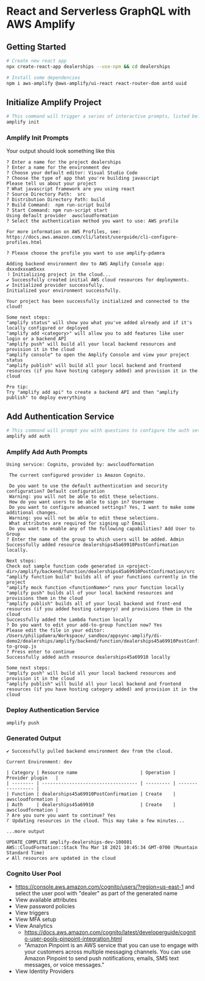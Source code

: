 # React and Serverless GraphQL with AWS Amplify

## Getting Started

```bash
# Create new react app
npx create-react-app dealerships --use-npm && cd dealerships

# Install some dependencies
npm i aws-amplify @aws-amplify/ui-react react-router-dom antd uuid
```

## Initialize Amplify Project

```bash
# This command will trigger a series of interactive prompts, listed below
amplify init
```

### Amplify Init Prompts

Your output should look something like this

```
? Enter a name for the project dealerships
? Enter a name for the environment dev
? Choose your default editor: Visual Studio Code
? Choose the type of app that you're building javascript
Please tell us about your project
? What javascript framework are you using react
? Source Directory Path:  src
? Distribution Directory Path: build
? Build Command:  npm run-script build
? Start Command: npm run-script start
Using default provider  awscloudformation
? Select the authentication method you want to use: AWS profile

For more information on AWS Profiles, see:
https://docs.aws.amazon.com/cli/latest/userguide/cli-configure-profiles.html

? Please choose the profile you want to use amplify-pdamra

Adding backend environment dev to AWS Amplify Console app: dxxxdxxxam5xxx
⠸ Initializing project in the cloud...
✔ Successfully created initial AWS cloud resources for deployments.
✔ Initialized provider successfully.
Initialized your environment successfully.

Your project has been successfully initialized and connected to the cloud!

Some next steps:
"amplify status" will show you what you've added already and if it's locally configured or deployed
"amplify add <category>" will allow you to add features like user login or a backend API
"amplify push" will build all your local backend resources and provision it in the cloud
"amplify console" to open the Amplify Console and view your project status
"amplify publish" will build all your local backend and frontend resources (if you have hosting category added) and provision it in the cloud

Pro tip:
Try "amplify add api" to create a backend API and then "amplify publish" to deploy everything
```

## Add Authentication Service

```bash
# This command will prompt you with questions to configure the auth setup
amplify add auth
```

### Amplify Add Auth Prompts

```
Using service: Cognito, provided by: awscloudformation
 
 The current configured provider is Amazon Cognito. 
 
 Do you want to use the default authentication and security configuration? Default configuration
 Warning: you will not be able to edit these selections. 
 How do you want users to be able to sign in? Username
 Do you want to configure advanced settings? Yes, I want to make some additional changes.
 Warning: you will not be able to edit these selections. 
 What attributes are required for signing up? Email
 Do you want to enable any of the following capabilities? Add User to Group
? Enter the name of the group to which users will be added. Admin
Successfully added resource dealerships45a69910PostConfirmation locally.

Next steps:
Check out sample function code generated in <project-dir>/amplify/backend/function/dealerships45a69910PostConfirmation/src
"amplify function build" builds all of your functions currently in the project
"amplify mock function <functionName>" runs your function locally
"amplify push" builds all of your local backend resources and provisions them in the cloud
"amplify publish" builds all of your local backend and front-end resources (if you added hosting category) and provisions them in the cloud
Successfully added the Lambda function locally
? Do you want to edit your add-to-group function now? Yes
Please edit the file in your editor: /Users/philipdamra/Workspace/_sandbox/appsync-amplify/di-demo2/dealerships/amplify/backend/function/dealerships45a69910PostConfirmation/src/add-to-group.js
? Press enter to continue 
Successfully added auth resource dealerships45a69910 locally

Some next steps:
"amplify push" will build all your local backend resources and provision it in the cloud
"amplify publish" will build all your local backend and frontend resources (if you have hosting category added) and provision it in the cloud
```

### Deploy Authentication Service

```bash
amplify push
```

### Generated Output

```
✔ Successfully pulled backend environment dev from the cloud.

Current Environment: dev

| Category | Resource name                       | Operation | Provider plugin   |
| -------- | ----------------------------------- | --------- | ----------------- |
| Function | dealerships45a69910PostConfirmation | Create    | awscloudformation |
| Auth     | dealerships45a69910                 | Create    | awscloudformation |
? Are you sure you want to continue? Yes
⠏ Updating resources in the cloud. This may take a few minutes...

...more output

UPDATE_COMPLETE amplify-dealerships-dev-100801 AWS::CloudFormation::Stack Thu Mar 18 2021 10:45:34 GMT-0700 (Mountain Standard Time) 
✔ All resources are updated in the cloud
```

### Cognito User Pool

- https://console.aws.amazon.com/cognito/users/?region=us-east-1 and select the user pool with "dealer" as part of the generated name
- View available attributes
- View password policies
- View triggers
- View MFA setup
- View Analytics
  - https://docs.aws.amazon.com/cognito/latest/developerguide/cognito-user-pools-pinpoint-integration.html
  - "Amazon Pinpoint is an AWS service that you can use to engage with your customers across multiple messaging channels. You can use Amazon Pinpoint to send push notifications, emails, SMS text messages, or voice messages."
- View Identity Providers
